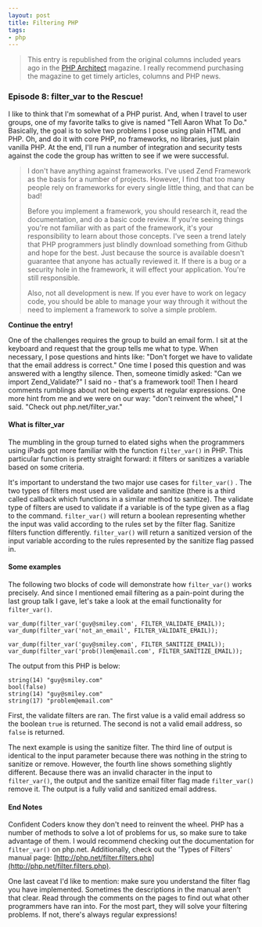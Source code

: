 ```yaml
---
layout: post
title: Filtering PHP
tags:
- php
---
```

> This entry is republished from the original columns included years ago in the [PHP Architect](http://phparch.com) magazine.  I really recommend purchasing the magazine to get timely articles, columns and PHP news.

### Episode 8: filter_var to the Rescue!

I like to think that I'm somewhat of a PHP purist.  And, when I travel to user groups, one of my favorite talks to give is named "Tell Aaron What To Do."  Basically, the goal is to solve two problems I pose using plain HTML and PHP.  Oh, and do it with core PHP, no frameworks, no libraries, just plain vanilla PHP.  At the end, I'll run a number of integration and security tests against the code the group has written to see if we were successful.

> I don't have anything against frameworks.  I've used Zend Framework as the basis for a number of projects.  However, I find that too many people rely on frameworks for every single little thing, and that can be bad!
> 
> Before you implement a framework, you should research it, read the documentation, and do a basic code review.  If you're seeing things you're not familiar with as part of the framework, it's your responsibility to learn about those concepts.  I've seen a trend lately that PHP programmers just blindly download something from Github and hope for the best.  Just because the source is available doesn't guarantee that anyone has actually reviewed it.  If there is a bug or a security hole in the framework, it will effect your application.  You're still responsible.  
>
> Also, not all development is new.  If you ever have to work on legacy code, you should be able to manage your way through it without the need to implement a framework to solve a simple problem.

**Continue the entry!**

One of the challenges requires the group to build an email form.  I sit at the keyboard and request that the group tells me what to type.  When necessary, I pose questions and hints like: "Don't forget we have to validate that the email address is correct."  One time I posed this question and was answered with a lengthy silence.  Then, someone timidly asked: "Can we import Zend_Validate?"  I said no - that's a framework tool!  Then I heard comments rumblings about not being experts at regular expressions.  One more hint from me and we were on our way: "don't reinvent the wheel," I said.  "Check out php.net/filter_var."  

#### What is filter_var

The mumbling in the group turned to elated sighs when the programmers using iPads got more familiar with the function `filter_var()` in PHP.  This particular function is pretty straight forward: it filters or sanitizes a variable based on some criteria.  

It's important to understand the two major use cases for `filter_var()` .  The two types of filters most used are validate and sanitize (there is a third called callback which functions in a similar method to sanitize).  The validate type of filters are used to validate if a variable is of the type given as a flag to the command.  `filter_var()` will return a boolean representing whether the input was valid according to the rules set by the filter flag.  Sanitize filters function differently.  `filter_var()` will  return a sanitized version of the input variable according to the rules represented by the sanitize flag passed in.

#### Some examples

The following two blocks of code will demonstrate how `filter_var()` works precisely.  And since I mentioned email filtering as a pain-point during the last group talk I gave, let's take a look at the email functionality for `filter_var()`.

```php?start_inline=1
var_dump(filter_var('guy@smiley.com', FILTER_VALIDATE_EMAIL));
var_dump(filter_var('not_an_email', FILTER_VALIDATE_EMAIL));

var_dump(filter_var('guy@smiley.com', FILTER_SANITIZE_EMAIL));
var_dump(filter_var('prob()lem@email.com', FILTER_SANITIZE_EMAIL));
```

The output from this PHP is below:

```php?start_inline=1
string(14) "guy@smiley.com"
bool(false)
string(14) "guy@smiley.com"
string(17) "problem@email.com"
```

First, the validate filters are ran.  The first value is a valid email address so the boolean `true` is returned.  The second is not a valid email address, so `false` is returned.

The next example is using the sanitize filter.  The third line of output is identical to the input parameter because there was nothing in the string to sanitize or remove.  However, the fourth line shows something slightly different.  Because there was an invalid character in the input to `filter_var()`, the output and the sanitize email filter flag made `filter_var()` remove it.  The output is a fully valid and sanitized email address.

#### End Notes

Confident Coders know they don't need to reinvent the wheel.  PHP has a number of methods to solve a lot of problems for us, so make sure to take advantage of them.  I would recommend checking out the documentation for `filter_var()` on php.net.  Additionally, check out the 'Types of Filters' manual page: [http://php.net/filter.filters.php](http://php.net/filter.filters.php).  

One last caveat I'd like to mention: make sure you understand the filter flag you have implemented.  Sometimes the descriptions in the manual aren't that clear.  Read through the comments on the pages to find out what other programmers have ran into.  For the most part, they will solve your filtering problems.  If not, there's always regular expressions!